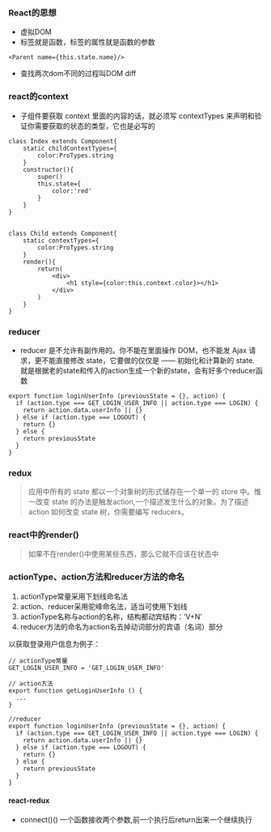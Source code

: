 ### React的思想 
+ 虚拟DOM 
+ 标签就是函数，标签的属性就是函数的参数
```
<Parent name={this.state.name}/>
```
+ 查找两次dom不同的过程叫DOM diff 

### react的context
+ 子组件要获取 context 里面的内容的话，就必须写 contextTypes 来声明和验证你需要获取的状态的类型，它也是必写的

```
class Index extends Component{
    static childContextTypes={
        color:ProTypes.string
    }
    constructor(){
        super()
        this.state={
            color:'red'
        }
    }
}


class Child extends Component{
    static contextTypes={
        color:ProTypes.string
    }
    render(){
        return(
            <div>
                <h1 style={color:this.context.color}></h1>
            </div>
        )
    }
}
```
### reducer
+ reducer 是不允许有副作用的。你不能在里面操作 DOM，也不能发 Ajax 请求，更不能直接修改 state，它要做的仅仅是 —— 初始化和计算新的 state. 就是根据老的state和传入的action生成一个新的state，会有好多个reducer函数

```
export function loginUserInfo (previousState = {}, action) {
  if (action.type === GET_LOGIN_USER_INFO || action.type === LOGIN) {
    return action.data.userInfo || {}
  } else if (action.type === LOGOUT) {
    return {}
  } else {
    return previousState
  }
}
```

### redux
> 应⽤中所有的 state 都以⼀个对象树的形式储存在⼀个单⼀的 store 中。惟⼀改变 state 的办法是触发action,⼀个描述发⽣什么的对象。为了描述 action 如何改变 state 树，你需要编写 reducers。

### react中的render()
>如果不在render()中使用某些东西，那么它就不应该在状态中



### actionType、action方法和reducer方法的命名
1. actionType常量采用下划线命名法
2. action、reducer采用驼峰命名法，适当可使用下划线
3. actionType名称与action的名称，结构都动宾结构：‘V+N’
4. reducer方法的命名为action名去掉动词部分的宾语（名词）部分

以获取登录用户信息为例子：
```
// actionType常量
GET_LOGIN_USER_INFO = 'GET_LOGIN_USER_INFO'

// action方法
export function getLoginUserInfo () {
  ...
}

//reducer
export function loginUserInfo (previousState = {}, action) {
  if (action.type === GET_LOGIN_USER_INFO || action.type === LOGIN) {
    return action.data.userInfo || {}
  } else if (action.type === LOGOUT) {
    return {}
  } else {
    return previousState
  }
}
```


#### react-redux

+ connect()() 一个函数接收两个参数,前一个执行后return出来一个继续执行